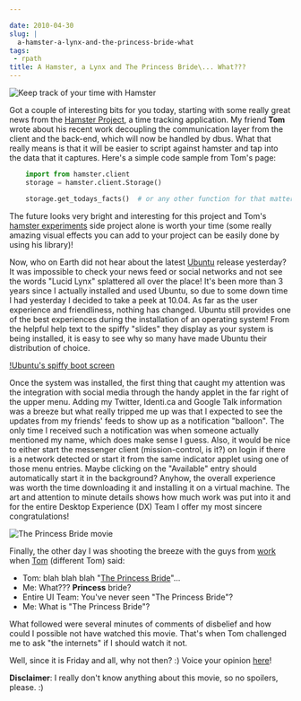 ```yaml
---

date: 2010-04-30
slug: |
  a-hamster-a-lynx-and-the-princess-bride-what
tags:
 - rpath
title: A Hamster, a Lynx and The Princess Bride\... What???
---
```


![Keep track of your
time with
Hamster](https://i1.wp.com/farm3.static.flickr.com/2715/4332774392_93e9a59f7b.jpg)

Got a couple of interesting bits for you today, starting with some
really great news from the [Hamster
Project](http://projecthamster.wordpress.com/about/), a time tracking
application. My friend **Tom** wrote about his recent work decoupling
the communication layer from the client and the back-end, which will now
be handled by dbus. What that really means is that it will be easier to
script against hamster and tap into the data that it captures. Here's a
simple code sample from Tom's page:

```python
    import from hamster.client
    storage = hamster.client.Storage()

    storage.get_todays_facts()  # or any other function for that matter
```

The future looks very bright and interesting for this project and Tom's
[hamster experiments](http://github.com/tbaugis/hamster_experiments)
side project alone is worth your time (some really amazing visual
effects you can add to your project can be easily done by using his
library)!

Now, who on Earth did not hear about the latest
[Ubuntu](http://www.ubuntu.com/products/whatisubuntu/1004features)
release yesterday? It was impossible to check your news feed or social
networks and not see the words "Lucid Lynx" splattered all over the
place! It's been more than 3 years since I actually installed and used
Ubuntu, so due to some down time I had yesterday I decided to take a
peek at 10.04. As far as the user experience and friendliness, nothing
has changed. Ubuntu still provides one of the best experiences during
the installation of an operating system! From the helpful help text to
the spiffy "slides" they display as your system is being installed, it
is easy to see why so many have made Ubuntu their distribution of
choice.

[!Ubuntu's spiffy boot screen]()

Once the system was installed, the first thing that caught my attention
was the integration with social media through the handy applet in the
far right of the upper menu. Adding my Twitter, Identi.ca and Google
Talk information was a breeze but what really tripped me up was that I
expected to see the updates from my friends' feeds to show up as a
notification "balloon". The only time I received such a notification was
when someone actually mentioned my name, which does make sense I guess.
Also, it would be nice to either start the messenger client
(mission-control, is it?) on login if there is a network detected or
start it from the same indicator applet using one of those menu entries.
Maybe clicking on the "Available" entry should automatically start it in
the background? Anyhow, the overall experience was worth the time
downloading it and installing it on a virtual machine. The art and
attention to minute details shows how much work was put into it and for
the entire Desktop Experience (DX) Team I offer my most sincere
congratulations!

![The Princess Bride
movie](http://bit.ly/PrincessBride)

Finally, the other day I was shooting the breeze with the guys from
[work](http://www.rpath.com) when [Tom](http://www.winebythebar.com/)
(different Tom) said:

-   Tom: blah blah blah "[The Princess
    Bride](http://www.imdb.com/title/tt0093779/)\"...
-   Me: What??? **Princess** bride?
-   Entire UI Team: You've never seen "The Princess Bride"?
-   Me: What is "The Princess Bride"?

What followed were several minutes of comments of disbelief and how
could I possible not have watched this movie. That's when Tom challenged
me to ask "the internets" if I should watch it not.

Well, since it is Friday and all, why not then? :) Voice your opinion
[here](http://bit.ly/PrincessBrideForm)!

**Disclaimer**: I really don't know anything about this movie, so no
spoilers, please. :)
